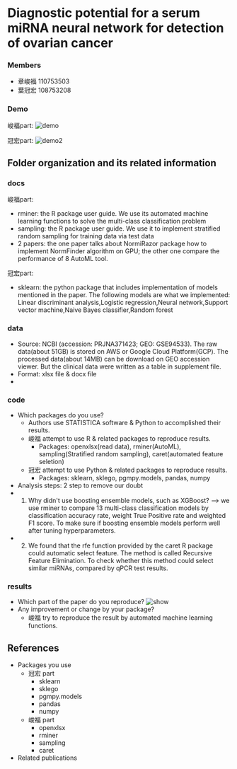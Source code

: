 # Diagnostic potential for a serum miRNA neural network for detection of ovarian cancer

### Members
* 章峻福 110753503
* 葉冠宏 108753208


### Demo 
峻福part:
![demo](https://user-images.githubusercontent.com/101028862/173810804-07ebd881-ef35-4fb1-92ff-416452a7c249.png)

冠宏part:
![demo2](https://user-images.githubusercontent.com/20900157/173848824-c84ddb3f-a8f5-4fb3-8166-dadefb86b7f8.png)
## Folder organization and its related information

### docs
峻福part:
* rminer: the R package user guide. We use its automated machine learning functions to solve the multi-class classification problem
* sampling: the R package user guide. We use it to implement stratified random sampling for training data via test data
* 2 papers: the one paper talks about NormiRazor package how to implement NormFinder algorithm on GPU; the other one compare the performance of 8 AutoML tool.

冠宏part:
* sklearn: the python package that includes implementation of models mentioned in the paper. The following models are what we implemented:
Linear discriminant analysis,Logistic regression,Neural network,Support vector machine,Naive Bayes classifier,Random forest

### data
* Source: NCBI (accession: PRJNA371423; GEO: GSE94533). The raw data(about 51GB) is stored on AWS or Google Cloud Platform(GCP). The processed data(about 14MB) can be download on GEO accession viewer. But the clinical data were written as a table in supplement file. 
* Format: xlsx file & docx file
* 

### code
* Which packages do you use? 
  * Authors use STATISTICA software & Python to accomplished their results.
  * 峻福 attempt to use R & related packages to reproduce results.
    * Packages: openxlsx(read data), rminer(AutoML), sampling(Stratified random sampling), caret(automated feature seletion)
  * 冠宏 attempt to use Python & related packages to reproduce results.
    * Packages: sklearn, sklego, pgmpy.models, pandas, numpy
* Analysis steps: 2 step to remove our doubt 
 *  1. Why didn't use boosting ensemble models, such as XGBoost? --> we use rminer to compare 13 multi-class classification models by classification accuracy rate, weight True Positive rate and weighted F1 score. To make sure if boosting ensemble models perform well after tuning hyperparameters.   
 *  2. We found that the rfe function provided by the caret R package could automatic select feature. The method is called Recursive Feature Elimination. To check whether this method could select similar miRNAs, compared by qPCR test results.   

### results
* Which part of the paper do you reproduce?
![show](https://user-images.githubusercontent.com/20900157/173854517-b541a288-1095-4be1-bc24-ee2c94e67121.png)
* Any improvement or change by your package?
  * 峻福 try to reproduce the result by automated machine learning functions.

## References
* Packages you use
  * 冠宏 part
    * sklearn
    * sklego
    * pgmpy.models
    * pandas
    * numpy
  * 峻福 part
    * openxlsx
    * rminer
    * sampling
    * caret
* Related publications
